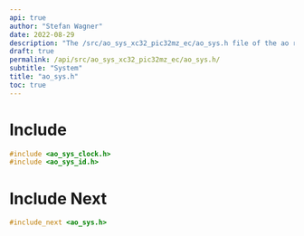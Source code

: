 ```yaml
---
api: true
author: "Stefan Wagner"
date: 2022-08-29
description: "The /src/ao_sys_xc32_pic32mz_ec/ao_sys.h file of the ao real-time operating system."
draft: true
permalink: /api/src/ao_sys_xc32_pic32mz_ec/ao_sys.h/
subtitle: "System"
title: "ao_sys.h"
toc: true
---
```


# Include

```c
#include <ao_sys_clock.h>
#include <ao_sys_id.h>
```

# Include Next

```c
#include_next <ao_sys.h>
```

